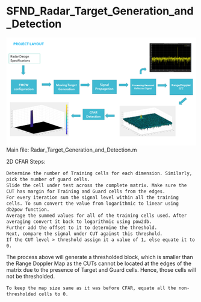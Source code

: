 # SFND_Radar_Target_Generation_and_Detection
<img src="./Overview.jpg"/>
Main file: Radar_Target_Generation_and_Detection.m

2D CFAR Steps:

    Determine the number of Training cells for each dimension. Similarly, pick the number of guard cells.
    Slide the cell under test across the complete matrix. Make sure the CUT has margin for Training and Guard cells from the edges.
    For every iteration sum the signal level within all the training cells. To sum convert the value from logarithmic to linear using db2pow function.
    Average the summed values for all of the training cells used. After averaging convert it back to logarithmic using pow2db.
    Further add the offset to it to determine the threshold.
    Next, compare the signal under CUT against this threshold.
    If the CUT level > threshold assign it a value of 1, else equate it to 0.

The process above will generate a thresholded block, which is smaller than the Range Doppler Map as the CUTs cannot be located at the edges of the matrix due to the presence of Target and Guard cells. Hence, those cells will not be thresholded.

    To keep the map size same as it was before CFAR, equate all the non-thresholded cells to 0.

